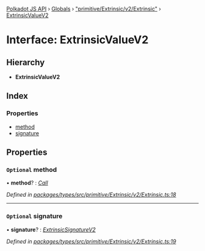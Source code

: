 [Polkadot JS API](../README.md) › [Globals](../globals.md) › ["primitive/Extrinsic/v2/Extrinsic"](../modules/_primitive_extrinsic_v2_extrinsic_.md) › [ExtrinsicValueV2](_primitive_extrinsic_v2_extrinsic_.extrinsicvaluev2.md)

# Interface: ExtrinsicValueV2

## Hierarchy

* **ExtrinsicValueV2**

## Index

### Properties

* [method](_primitive_extrinsic_v2_extrinsic_.extrinsicvaluev2.md#optional-method)
* [signature](_primitive_extrinsic_v2_extrinsic_.extrinsicvaluev2.md#optional-signature)

## Properties

### `Optional` method

• **method**? : *[Call](_interfaces_runtime_types_.call.md)*

*Defined in [packages/types/src/primitive/Extrinsic/v2/Extrinsic.ts:18](https://github.com/polkadot-js/api/blob/006c686c1/packages/types/src/primitive/Extrinsic/v2/Extrinsic.ts#L18)*

___

### `Optional` signature

• **signature**? : *[ExtrinsicSignatureV2](../classes/_primitive_extrinsic_v2_extrinsicsignature_.extrinsicsignaturev2.md)*

*Defined in [packages/types/src/primitive/Extrinsic/v2/Extrinsic.ts:19](https://github.com/polkadot-js/api/blob/006c686c1/packages/types/src/primitive/Extrinsic/v2/Extrinsic.ts#L19)*
